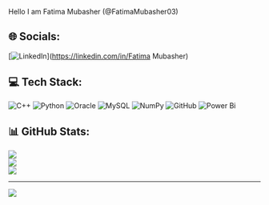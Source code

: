 
Hello I am Fatima Mubasher (@FatimaMubasher03)


## 🌐 Socials:
[![LinkedIn](https://img.shields.io/badge/LinkedIn-%230077B5.svg?logo=linkedin&logoColor=white)](https://linkedin.com/in/Fatima Mubasher) 

## 💻 Tech Stack:
![C++](https://img.shields.io/badge/c++-%2300599C.svg?style=for-the-badge&logo=c%2B%2B&logoColor=white) ![Python](https://img.shields.io/badge/python-3670A0?style=for-the-badge&logo=python&logoColor=ffdd54) ![Oracle](https://img.shields.io/badge/Oracle-F80000?style=for-the-badge&logo=oracle&logoColor=white) ![MySQL](https://img.shields.io/badge/mysql-4479A1.svg?style=for-the-badge&logo=mysql&logoColor=white) ![NumPy](https://img.shields.io/badge/numpy-%23013243.svg?style=for-the-badge&logo=numpy&logoColor=white) ![GitHub](https://img.shields.io/badge/github-%23121011.svg?style=for-the-badge&logo=github&logoColor=white) ![Power Bi](https://img.shields.io/badge/power_bi-F2C811?style=for-the-badge&logo=powerbi&logoColor=black)
## 📊 GitHub Stats:
![](https://github-readme-stats.vercel.app/api?username=FatimaMubasher03&theme=rose_pine&hide_border=false&include_all_commits=false&count_private=false)<br/>
![](https://github-readme-streak-stats.herokuapp.com/?user=FatimaMubasher03&theme=rose_pine&hide_border=false)<br/>
![](https://github-readme-stats.vercel.app/api/top-langs/?username=FatimaMubasher03&theme=rose_pine&hide_border=false&include_all_commits=false&count_private=false&layout=compact)

---
[![](https://visitcount.itsvg.in/api?id=FatimaMubasher03&icon=0&color=0)](https://visitcount.itsvg.in)

<!-- Proudly created with GPRM ( https://gprm.itsvg.in ) -->
